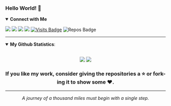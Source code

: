 ### Hello World! 👋

<!--
**harshshinde07/harshshinde07** is a ✨ _special_ ✨ repository because its `README.md` (this file) appears on your GitHub profile.

Here are some ideas to get you started:

- 🔭 I’m currently working on ...
- 🌱 I’m currently learning ...
- 👯 I’m looking to collaborate on ...
- 🤔 I’m looking for help with ...
- 💬 Ask me about ...
- 📫 How to reach me: ...
- 😄 Pronouns: ...
- ⚡ Fun fact: ...
-->

<details open>
<summary><b>Connect with Me</b></summary>

<p align = "center">

[<img src="https://img.shields.io/badge/-Gmail-D14836.svg?style=for-the-badge&logo=Gmail&logoColor=white&link=mailto:harshshinde07@gmail.com" />](mailto:harshshinde07@gmail.com)
[<img src="https://img.shields.io/badge/linkedin-%230077B5.svg?&style=for-the-badge&logo=linkedin&logoColor=white" />](https://www.linkedin.com/in/harshshinde07/)
[<img src="https://img.shields.io/badge/twitter-%231DA1F2.svg?&style=for-the-badge&logo=twitter&logoColor=white" />](https://twitter.com/im_Harsh07) 
[<img src = "https://img.shields.io/badge/instagram-%23E4405F.svg?&style=for-the-badge&logo=instagram&logoColor=white">](https://www.instagram.com/iamharsh_07/)
[![Visits Badge](https://badges.pufler.dev/visits/harshshinde07/harshshinde07?style=for-the-badge)](https://github.com/harshshinde07/harshshinde07)
![Repos Badge](https://badges.pufler.dev/repos/harshshinde07?style=for-the-badge)
</p>

</details>

---

<details open>
 <summary><b>My Github Statistics</b>: </summary>

<br>

<p align = "center">
  <img src = "https://github-readme-stats.vercel.app/api?username=harshshinde07&show_icons=true&include_all_commits=true&count_private=true&theme=tokyonight&line_height=27">
  <img src = "https://github-readme-stats.vercel.app/api/top-langs/?username=harshshinde07&include_all_commits=true&count_private=true&hide=css,java,html,typescript&theme=tokyonight">
</p>

</details>


<!--
<details open> 
 <summary><b>Featured Repositories</b></summary>
<p align = "center">
<a href = "https://github.com/harshshinde07/BMI-Calculator-Flutter"><img align="center" src="https://github-readme-stats.vercel.app/api/pin/?username=harshshinde07&repo=BMI-Calculator-Flutter&theme=tokyonight" /></a>
<a href = "https://github.com/harshshinde07/COEP-Zest-19"><img align="center" src="https://github-readme-stats.vercel.app/api/pin/?username=harshshinde07&repo=COEP-Zest-19&theme=tokyonight" /></a>
</p>
</details>
-->

<div align="center">

### If you like my work, consider giving the repositories a :star: or fork-ing it to show some :heart:.

</div>

<hr>
<p align="center">
   <i>A journey of a thousand miles must begin with a single step.</i>
   <br>
<br>	
</p>
